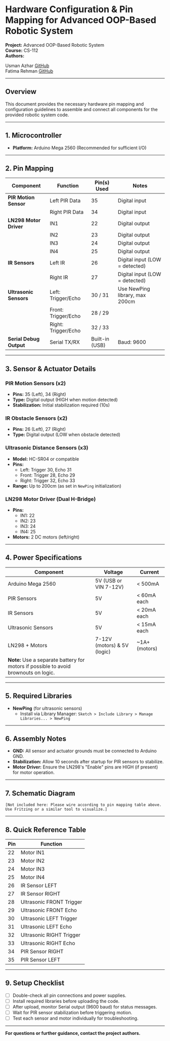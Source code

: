 # Hardware Configuration & Pin Mapping for Advanced OOP-Based Robotic System

**Project:** Advanced OOP-Based Robotic System  
**Course:** CS-112  
**Authors:** 

Usman Azhar [GitHub](https://github.com/daffy-usman)  
Fatima Rehman [GitHub](https://github.com/Fatima-RM) 

---

## Overview

This document provides the necessary hardware pin mapping and configuration guidelines to assemble and connect all components for the provided robotic system code.

---

## 1. Microcontroller

- **Platform:** Arduino Mega 2560 (Recommended for sufficient I/O)

---

## 2. Pin Mapping

| **Component**          | **Function**           | **Pin(s) Used**      | **Notes**                       |
|------------------------|------------------------|----------------------|----------------------------------|
| **PIR Motion Sensor**  | Left PIR Data          | 35                   | Digital input                    |
|                        | Right PIR Data         | 34                   | Digital input                    |
| **LN298 Motor Driver** | IN1                    | 22                   | Digital output                   |
|                        | IN2                    | 23                   | Digital output                   |
|                        | IN3                    | 24                   | Digital output                   |
|                        | IN4                    | 25                   | Digital output                   |
| **IR Sensors**         | Left IR                | 26                   | Digital input (LOW = detected)   |
|                        | Right IR               | 27                   | Digital input (LOW = detected)   |
| **Ultrasonic Sensors** | Left: Trigger/Echo     | 30 / 31              | Use NewPing library, max 200cm   |
|                        | Front: Trigger/Echo    | 28 / 29              |                                  |
|                        | Right: Trigger/Echo    | 32 / 33              |                                  |
| **Serial Debug Output**| Serial TX/RX           | Built-in (USB)       | Baud: 9600                       |

---

## 3. Sensor & Actuator Details

### PIR Motion Sensors (x2)
- **Pins:** 35 (Left), 34 (Right)
- **Type:** Digital output (HIGH when motion detected)
- **Stabilization:** Initial stabilization required (10s)

### IR Obstacle Sensors (x2)
- **Pins:** 26 (Left), 27 (Right)
- **Type:** Digital output (LOW when obstacle detected)

### Ultrasonic Distance Sensors (x3)
- **Model:** HC-SR04 or compatible
- **Pins:**
  - Left: Trigger 30, Echo 31
  - Front: Trigger 28, Echo 29
  - Right: Trigger 32, Echo 33
- **Range:** Up to 200cm (as set in `NewPing` initialization)

### LN298 Motor Driver (Dual H-Bridge)
- **Pins:**
  - IN1: 22
  - IN2: 23
  - IN3: 24
  - IN4: 25
- **Motors:** 2 DC motors (left/right)

---

## 4. Power Specifications

| **Component**         | **Voltage** | **Current**         |
|-----------------------|-------------|---------------------|
| Arduino Mega 2560     | 5V (USB or VIN 7-12V) | < 500mA  |
| PIR Sensors           | 5V          | < 60mA each         |
| IR Sensors            | 5V          | < 20mA each         |
| Ultrasonic Sensors    | 5V          | < 15mA each         |
| LN298 + Motors        | 7-12V (motors) & 5V (logic) | ~1A+ (motors) |
| **Note:** Use a separate battery for motors if possible to avoid brownouts on logic. |

---

## 5. Required Libraries

- **NewPing** (for ultrasonic sensors)
  - Install via Library Manager: `Sketch > Include Library > Manage Libraries... > NewPing`

---

## 6. Assembly Notes

- **GND:** All sensor and actuator grounds must be connected to Arduino GND.
- **Stabilization:** Allow 10 seconds after startup for PIR sensors to stabilize.
- **Motor Driver:** Ensure the LN298's "Enable" pins are HIGH (if present) for motor operation.

---

## 7. Schematic Diagram

```
[Not included here: Please wire according to pin mapping table above. Use Fritzing or a similar tool to visualize.]
```

---

## 8. Quick Reference Table

| **Pin** | **Function**             |
|---------|--------------------------|
| 22      | Motor IN1                |
| 23      | Motor IN2                |
| 24      | Motor IN3                |
| 25      | Motor IN4                |
| 26      | IR Sensor LEFT           |
| 27      | IR Sensor RIGHT          |
| 28      | Ultrasonic FRONT Trigger |
| 29      | Ultrasonic FRONT Echo    |
| 30      | Ultrasonic LEFT Trigger  |
| 31      | Ultrasonic LEFT Echo     |
| 32      | Ultrasonic RIGHT Trigger |
| 33      | Ultrasonic RIGHT Echo    |
| 34      | PIR Sensor RIGHT         |
| 35      | PIR Sensor LEFT          |

---

## 9. Setup Checklist

- [ ] Double-check all pin connections and power supplies.
- [ ] Install required libraries before uploading the code.
- [ ] After upload, monitor Serial output (9600 baud) for status messages.
- [ ] Wait for PIR sensor stabilization before triggering motion.
- [ ] Test each sensor and motor individually for troubleshooting.

---

**For questions or further guidance, contact the project authors.**
